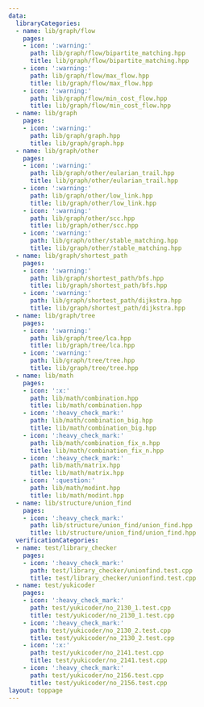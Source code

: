 ```yaml
---
data:
  libraryCategories:
  - name: lib/graph/flow
    pages:
    - icon: ':warning:'
      path: lib/graph/flow/bipartite_matching.hpp
      title: lib/graph/flow/bipartite_matching.hpp
    - icon: ':warning:'
      path: lib/graph/flow/max_flow.hpp
      title: lib/graph/flow/max_flow.hpp
    - icon: ':warning:'
      path: lib/graph/flow/min_cost_flow.hpp
      title: lib/graph/flow/min_cost_flow.hpp
  - name: lib/graph
    pages:
    - icon: ':warning:'
      path: lib/graph/graph.hpp
      title: lib/graph/graph.hpp
  - name: lib/graph/other
    pages:
    - icon: ':warning:'
      path: lib/graph/other/eularian_trail.hpp
      title: lib/graph/other/eularian_trail.hpp
    - icon: ':warning:'
      path: lib/graph/other/low_link.hpp
      title: lib/graph/other/low_link.hpp
    - icon: ':warning:'
      path: lib/graph/other/scc.hpp
      title: lib/graph/other/scc.hpp
    - icon: ':warning:'
      path: lib/graph/other/stable_matching.hpp
      title: lib/graph/other/stable_matching.hpp
  - name: lib/graph/shortest_path
    pages:
    - icon: ':warning:'
      path: lib/graph/shortest_path/bfs.hpp
      title: lib/graph/shortest_path/bfs.hpp
    - icon: ':warning:'
      path: lib/graph/shortest_path/dijkstra.hpp
      title: lib/graph/shortest_path/dijkstra.hpp
  - name: lib/graph/tree
    pages:
    - icon: ':warning:'
      path: lib/graph/tree/lca.hpp
      title: lib/graph/tree/lca.hpp
    - icon: ':warning:'
      path: lib/graph/tree/tree.hpp
      title: lib/graph/tree/tree.hpp
  - name: lib/math
    pages:
    - icon: ':x:'
      path: lib/math/combination.hpp
      title: lib/math/combination.hpp
    - icon: ':heavy_check_mark:'
      path: lib/math/combination_big.hpp
      title: lib/math/combination_big.hpp
    - icon: ':heavy_check_mark:'
      path: lib/math/combination_fix_n.hpp
      title: lib/math/combination_fix_n.hpp
    - icon: ':heavy_check_mark:'
      path: lib/math/matrix.hpp
      title: lib/math/matrix.hpp
    - icon: ':question:'
      path: lib/math/modint.hpp
      title: lib/math/modint.hpp
  - name: lib/structure/union_find
    pages:
    - icon: ':heavy_check_mark:'
      path: lib/structure/union_find/union_find.hpp
      title: lib/structure/union_find/union_find.hpp
  verificationCategories:
  - name: test/library_checker
    pages:
    - icon: ':heavy_check_mark:'
      path: test/library_checker/unionfind.test.cpp
      title: test/library_checker/unionfind.test.cpp
  - name: test/yukicoder
    pages:
    - icon: ':heavy_check_mark:'
      path: test/yukicoder/no_2130_1.test.cpp
      title: test/yukicoder/no_2130_1.test.cpp
    - icon: ':heavy_check_mark:'
      path: test/yukicoder/no_2130_2.test.cpp
      title: test/yukicoder/no_2130_2.test.cpp
    - icon: ':x:'
      path: test/yukicoder/no_2141.test.cpp
      title: test/yukicoder/no_2141.test.cpp
    - icon: ':heavy_check_mark:'
      path: test/yukicoder/no_2156.test.cpp
      title: test/yukicoder/no_2156.test.cpp
layout: toppage
---
```

